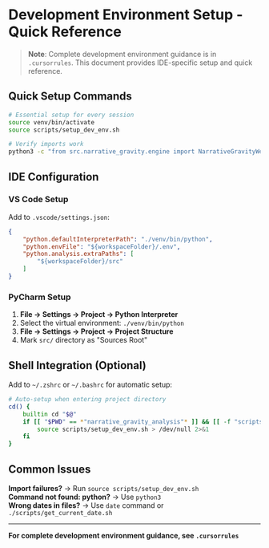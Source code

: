 # Development Environment Setup - Quick Reference

> **Note**: Complete development environment guidance is in `.cursorrules`. This document provides IDE-specific setup and quick reference.

## Quick Setup Commands

```bash
# Essential setup for every session
source venv/bin/activate
source scripts/setup_dev_env.sh

# Verify imports work
python3 -c "from src.narrative_gravity.engine import NarrativeGravityWellsElliptical; print('✅ Imports working!')"
```

## IDE Configuration

### VS Code Setup
Add to `.vscode/settings.json`:
```json
{
    "python.defaultInterpreterPath": "./venv/bin/python",
    "python.envFile": "${workspaceFolder}/.env",
    "python.analysis.extraPaths": [
        "${workspaceFolder}/src"
    ]
}
```

### PyCharm Setup
1. **File → Settings → Project → Python Interpreter**
2. Select the virtual environment: `./venv/bin/python`
3. **File → Settings → Project → Project Structure**
4. Mark `src/` directory as "Sources Root"

## Shell Integration (Optional)

Add to `~/.zshrc` or `~/.bashrc` for automatic setup:
```bash
# Auto-setup when entering project directory
cd() {
    builtin cd "$@"
    if [[ "$PWD" == *"narrative_gravity_analysis"* ]] && [[ -f "scripts/setup_dev_env.sh" ]]; then
        source scripts/setup_dev_env.sh > /dev/null 2>&1
    fi
}
```

## Common Issues

**Import failures?** → Run `source scripts/setup_dev_env.sh`  
**Command not found: python?** → Use `python3`  
**Wrong dates in files?** → Use `date` command or `./scripts/get_current_date.sh`

---

**For complete development environment guidance, see `.cursorrules`** 